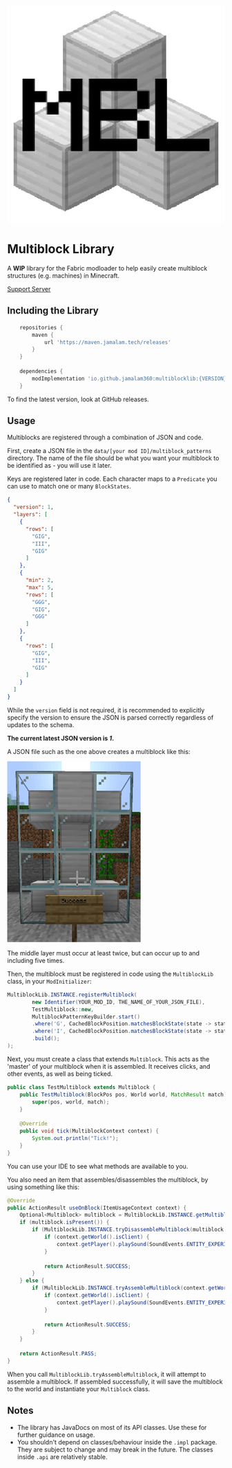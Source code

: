 ![Logo](src/main/resources/assets/multiblocklib/icon.png)

# Multiblock Library

A **WIP** library for the Fabric modloader to help easily create multiblock structures (e.g. machines) in Minecraft.

[Support Server](https://discord.jamalam.tech/)

## Including the Library

```groovy
    repositories {
        maven {
            url 'https://maven.jamalam.tech/releases'
        }
    }

    dependencies {
        modImplementation 'io.github.jamalam360:multiblocklib:{VERSION}'
    }
```

To find the latest version, look at GitHub releases.

## Usage

Multiblocks are registered through a combination of JSON and code.

First, create a JSON file in the `data/[your mod ID]/multiblock_patterns` directory. The name of
the file should be what you want your multiblock to be identified as - you will use it later.

Keys are registered later in code. Each character maps to a `Predicate` you can use to 
match one or many `BlockStates`.

```json
{
  "version": 1,
  "layers": [
    {
      "rows": [
        "GIG",
        "III",
        "GIG"
      ]
    },
    {
      "min": 2,
      "max": 5,
      "rows": [
        "GGG",
        "GIG",
        "GGG"
      ]
    },
    {
      "rows": [
        "GIG",
        "III",
        "GIG"
      ]
    }
  ]
}
```

While the `version` field is not required, it is recommended to explicitly specify the version
to ensure the JSON is parsed correctly regardless of updates to the schema.

**The current latest JSON version is _1_.**

A JSON file such as the one above creates a multiblock like this:

![Picture of test multiblock](/assets/multiblock.png)

The middle layer must occur at least twice, but can occur up to and including five times.

Then, the multiblock must be registered in code using the `MultiblockLib` class, in your `ModInitializer`:

```java
MultiblockLib.INSTANCE.registerMultiblock(
        new Identifier(YOUR_MOD_ID, THE_NAME_OF_YOUR_JSON_FILE),
        TestMultiblock::new,
        MultiblockPatternKeyBuilder.start()
        .where('G', CachedBlockPosition.matchesBlockState(state -> state.getBlock() == Blocks.GLASS))
        .where('I', CachedBlockPosition.matchesBlockState(state -> state.getBlock() == Blocks.IRON_BLOCK))
        .build();
);
```

Next, you must create a class that extends `Multiblock`. This acts as the 'master' of your multiblock
when it is assembled. It receives clicks, and other events, as well as being ticked.

```java
public class TestMultiblock extends Multiblock {
    public TestMultiblock(BlockPos pos, World world, MatchResult match) {
        super(pos, world, match);
    }

    @Override
    public void tick(MultiblockContext context) {
        System.out.println("Tick!");
    }
}
```

You can use your IDE to see what methods are available to you.

You also need an item that assembles/disassembles the multiblock, by using something like this:

```java
@Override
public ActionResult useOnBlock(ItemUsageContext context) {
    Optional<Multiblock> multiblock = MultiblockLib.INSTANCE.getMultiblock(context.getWorld(), context.getBlockPos());
    if (multiblock.isPresent()) {
        if (MultiblockLib.INSTANCE.tryDisassembleMultiblock(multiblock.get(), false)) {
            if (context.getWorld().isClient) {
                context.getPlayer().playSound(SoundEvents.ENTITY_EXPERIENCE_ORB_PICKUP, 2.0F, 1.0F);
            }

            return ActionResult.SUCCESS;
        }
    } else {
        if (MultiblockLib.INSTANCE.tryAssembleMultiblock(context.getWorld(), context.getBlockPos())) {
            if (context.getWorld().isClient) {
                context.getPlayer().playSound(SoundEvents.ENTITY_EXPERIENCE_ORB_PICKUP, 2.0F, 1.0F);
            }

            return ActionResult.SUCCESS;
        }
    }

    return ActionResult.PASS;
}
```

When you call `MultiblockLib.tryAssembleMultiblock`, it will attempt to assemble a
multiblock. If assembled successfully, it will save the multiblock to the world and instantiate
your `Multiblock` class.

## Notes

- The library has JavaDocs on most of its API classes. Use these for further guidance on usage.
- You shouldn't depend on classes/behaviour inside the `.impl` package. They are subject to change and may
  break in the future. The classes inside `.api` are relatively stable.
